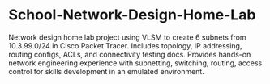 # School-Network-Design-Home-Lab
Network design home lab project using VLSM to create 6 subnets from 10.3.99.0/24 in Cisco Packet Tracer. Includes topology, IP addressing, routing configs, ACLs, and connectivity testing docs. Provides hands-on network engineering experience with subnetting, switching, routing, access control for skills development in an emulated environment.

